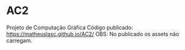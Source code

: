 # AC2
Projeto de Computação Gráfica
Código publicado: https://matheuslasc.github.io/AC2/
OBS: No publicado os assets não carregam.
